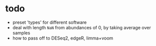 # todo

* preset 'types' for different software
* deal with length `NaN` from abundances of 0, by taking average over samples
* how to pass off to DESeq2, edgeR, limma+voom
